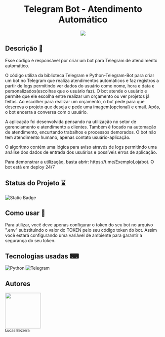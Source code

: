 <div align="center">
  <h1>Telegram Bot - Atendimento Automático</h1>
  <img align="middle" src=https://github.com/lucaslfb/TelegramBot/assets/128868356/edb07b70-d5cc-465f-98b6-586489db225e

>
</div>



<h2>Descrição 📃</h2>
<p>Esse código é responsável por criar um bot para Telegram de atendimento automático.</p>

<p>O código utiliza da biblioteca Telegram e Python-Telegram-Bot para criar um bot no Telegram que realiza atendimentos automáticos e faz
  registros a partir de logs permitindo ver dados do usuário como nome, hora e data e personalizados(escolhas que o usuário
  faz). O bot atende o usuário e permite que ele escolha entre realizar um orçamento ou ver projetos já feitos. Ao escolher
  para realizar um orçamento, o bot pede para que descreva o projeto que deseja e pede uma imagem(opcional) e email. Após,
  o bot encerra a conversa com o usuário.</p>

<p>A aplicação foi desenvolvida pensando na utilização no setor de gerenciamento e atendimento a clientes. Também é focado
  na automação de atendimento, encurtando trabalhos e processos demorados. O bot não tem atendimento humano, apenas contato
  usuário-aplicação.</p>

<p>O algoritmo contém uma lógica para aviso através de logs permitindo uma análise dos dados de entrada dos usuários e possíveis
  erros de aplicação.</p>

<p>Para demonstrar a utilização, basta abrir: https://t.me/ExemploLojabot. O bot está em deploy 24/7</p>


<h2>Status do Projeto ⌛</h2>
   
 ![Static Badge](https://img.shields.io/badge/status-finished-green)


<h2>Como usar 👣</h2>
<p>Para utilizar, você deve apenas configurar o token do seu bot no arquivo ".env" substituindo o valor do TOKEN pelo seu código
  token do bot. Assim você estará configurando uma variável de ambiente para garantir a segurança do seu token.</p>

  
<h2>Tecnologias usadas ⌨</h2>
  
 ![Python](https://img.shields.io/badge/python-3670A0?style=for-the-badge&logo=python&logoColor=ffdd54) ![Telegram](https://img.shields.io/badge/Telegram-2CA5E0?style=for-the-badge&logo=telegram&logoColor=white)

<h2>Autores</h2>

[<img loading="lazy" src="https://avatars.githubusercontent.com/u/128868356?s=400&u=e46a4a066ab7c8789bb2ba1d68758a5471565aec&v=4" width=115><br><sub>Lucas Bezerra</sub>](https://github.com/lucaslfb)
